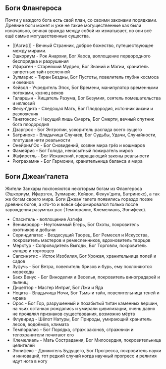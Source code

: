## Боги Флангероса

Почти у каждого бога есть свой план, со своими законами порядками.
Древние боги может и уже не такие могущественные как были изначально, вечная вражда между собой их изматывает, но они всё ещё самые могущественные существа.

- [[Азгиф]] - Вечный Странник, доброе божество, путешествующее между мирами.
- Эшкориум - Рок Анархии, Бог Хаоса, воплощение первородного беспорядка и разрушения
- Ифарзген - Старейший Мудрец, Бог Знаний и Магии, хранитель запретных тайн вселенной
- Зулмарис - Тиран Бездны, Бог Пустоты, повелитель глубин космоса и океанов
- Кейвол - Учредитель Эпох, Бог Времени, манипулятор временными потоками, кузнец веков
- Галарцын - Хищатель Разума, Бог Безумия, сеятель помешательства и иллюзий
- Фекун'дита - Следящая Мать, Бог Плодородия, источник жизни и разложения
- Танатоксис - Несущий лишь Смерть, Бог Смерти, вечный спутник бога плодородия
- Дзаргрок - Бог Энтропии, ускоритель распада всего сущего
- Батринокс - Владычица Случаев, Бог Судьбы, Удачи, Случайности, плетущая нити реальности
- Онейрим'Ос - Бог Сновидений, хозяин мира грёз и кошмаров
- Фамейрис - Бог Голода, ненасытный пожиратель миров
- Жафиретль - Бог Искажений, извращающий законы реальности
- Рюграхамин - Бог Гармонии, хранительница баланса и мира
## Боги Джеан'галета

Жители Занхары поклоняются некоторым богам из Флангероса (Эшкориум, Ифарзген, Зулмарис, Кейвол, Фекун'дита, Батринокс), а так же богам своего мира. Боги Джеан'галета появились гораздо позже древних богов, а кто-то и вовсе сформировался только после зарождения разумных рас (Темпоралис, Клемелиаль, Эонифекс).

- Спаситель - воплощение Азгифа.
- Венимродор - Неутомимый Егерь, Бог Охоты, покровитель охотников и добычи
- Сериндипатас - Вездесущий Творец, Бог Ремесел и Искусства, покровитель мастеров и ремесленников, вдохновитель творцов
- Мерктур - Сопроводитель Выгоды, Бог Торговли, покровитель купцов и торговцев
- Сапсинэтис - Исток Изобилия, Бог Урожая, хранительница полей и садов
- Зуфучь - Бог Ветра, повелитель бризов и бурь, ему поклоняются мореходы
- Бакх Венус - Бог Виноделия и Веселья, покровитель виноградарей и пьяниц
- Дицептор - Мастер Интриг, Бог Лжи и Яда
- Ноцкта - Владычица Ночи, Бог Тьмы и тайн, повелительница теней и мрака
- Орос - Бог Гор, разрушенный и позабытый титан каменных вершин, на чьих останках рождались и умирали цивилизации, очень давно не проявлял признаков существования, возможно мёртв
- Флувирид - Шёпот Натуры, Бог Природы, умирающий хранитель лесов, водоёмов, климата
- Темпоралис - Бог Порядка, страж законов, стражники и телохранители почитают его
- Клемелиаль - Мать Сострадания, Бог Милосердия, покровительница целителей
- Эонифекс - Движитель Будущего, Бог Прогресса, покровитель науки и инноваций, тот редкий случай когда научный прогресс и религия идут нога в ногу

